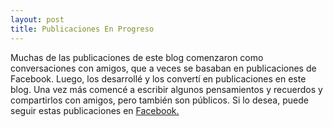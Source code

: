 ```yaml
---
layout: post
title: Publicaciones En Progreso
---
```

Muchas de las publicaciones de este blog comenzaron como conversaciones con amigos, que a veces se basaban en publicaciones de Facebook. Luego, los desarrollé y los convertí en publicaciones en este blog. Una vez más comencé a escribir algunos pensamientos y recuerdos y compartirlos con amigos, pero también son públicos. Si lo desea, puede seguir estas publicaciones en <a href="https://web.facebook.com/enckhausen.w.e">Facebook.</a>
